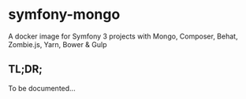 # symfony-mongo
A docker image for Symfony 3 projects with Mongo, Composer, Behat, Zombie.js, Yarn, Bower &amp; Gulp


## TL;DR;
To be documented...
